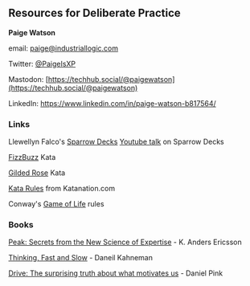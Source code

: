 
## Resources for Deliberate Practice


**Paige Watson**

email: [paige@industriallogic.com](mailto:paige@industriallogic.com)

Twitter: [@PaigeIsXP](https://twitter.com/paigeisxp)

Mastodon:  [https://techhub.social/@paigewatson](https://techhub.social/@paigewatson)

LinkedIn:  https://www.linkedin.com/in/paige-watson-b817564/


### Links
Llewellyn Falco's [Sparrow Decks](http://llewellynfalco.blogspot.com/p/sparrow-decks.html)
[Youtube talk](https://www.youtube.com/watch?v=H3L0aN9KItA) on Sparrow Decks 

[FizzBuzz](https://github.com/ardalis/kata-catalog/blob/main/katas/FizzBuzz.md) Kata

[Gilded Rose](https://github.com/ardalis/kata-catalog/blob/main/katas/Gilded%20Rose.md) Kata

[Kata Rules](https://www.katanation.com/kata-culture) from Katanation.com

Conway's [Game of Life](https://en.wikipedia.org/wiki/Conway%27s_Game_of_Life) rules

### Books

[Peak: Secrets from the New Science of Expertise](https://en.wikipedia.org/wiki/Peak:_Secrets_from_the_New_Science_of_Expertise) - K. Anders Ericsson

[Thinking, Fast and Slow](https://en.wikipedia.org/wiki/Thinking,_Fast_and_Slow) - Daneil Kahneman

[Drive: The surprising truth about what motivates us](https://en.wikipedia.org/wiki/Drive:_The_Surprising_Truth_About_What_Motivates_Us)  - Daniel Pink
